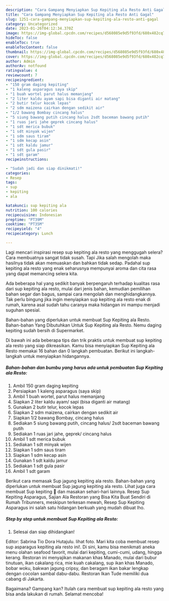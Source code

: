 ```yaml
---
description: "Cara Gampang Menyiapkan Sup Kepiting ala Resto Anti Gagal"
title: "Cara Gampang Menyiapkan Sup Kepiting ala Resto Anti Gagal"
slug: 1251-cara-gampang-menyiapkan-sup-kepiting-ala-resto-anti-gagal
category: Uncategorized
date: 2023-01-26T04:12:34.370Z
image: https://img-global.cpcdn.com/recipes/d568085e9d5f93fd/680x482cq70/sup-kepiting-ala-resto-foto-resep-utama.jpg
hideToc: false
enableToc: true
enableTocContent: false
thumbnail: https://img-global.cpcdn.com/recipes/d568085e9d5f93fd/680x482cq70/sup-kepiting-ala-resto-foto-resep-utama.jpg
cover: https://img-global.cpcdn.com/recipes/d568085e9d5f93fd/680x482cq70/sup-kepiting-ala-resto-foto-resep-utama.jpg
author: Admin
authorAv: notfound
ratingvalue: 4
reviewcount: 7
recipeingredient:
- "150 gram daging kepiting"
- "1 kaleng asparagus saya skip"
- "1 buah wortel parut halus memanjang"
- "2 liter kaldu ayam sapi bisa diganti air matang"
- "2 butir telur kocok lepas"
- "2 sdm maizena cairkan dengan sedikit air"
- "1/2 bawang Bombay cincang halus"
- "5 siung bawang putih cincang halus 2sdt baceman bawang putih"
- "1 ruas jari jahe geprek cincang halus"
- "1 sdt merica bubuk"
- "1 sdt minyak wijen"
- "1 sdm saus tiram"
- "1 sdm kecap asin"
- "1 sdt kaldu jamur"
- "1 sdt gula pasir"
- "1 sdt garam"
recipeinstructions:

- "Sudah jadi dan siap dinikmati!"
categories:
- Resep
tags:
- sup
- kepiting
- ala

katakunci: sup kepiting ala 
nutrition: 100 calories
recipecuisine: Indonesian
preptime: "PT39M"
cooktime: "PT35M"
recipeyield: "4"
recipecategory: Lunch

---
```



Lagi mencari inspirasi resep sup kepiting ala resto yang menggugah selera? Cara membuatnya sangat tidak susah. Tapi Jika salah mengolah maka hasilnya tidak akan memuaskan dan bahkan tidak sedap. Padahal sup kepiting ala resto yang enak seharusnya mempunyai aroma dan cita rasa yang dapat memancing selera kita.


Ada beberapa hal yang sedikit banyak berpengaruh terhadap kualitas rasa dari sup kepiting ala resto, mulai dari jenis bahan, kemudian pemilihan bahan segar dan bagus, sampai cara mengolah dan menghidangkannya. Tak perlu bingung jika ingin menyiapkan sup kepiting ala resto enak di rumah, karena asal sudah tahu caranya maka hidangan ini mampu menjadi suguhan spesial.

Bahan-bahan yang diperlukan untuk membuat Sup Kepiting ala Resto. Bahan-bahan Yang Dibutuhkan Untuk Sup Kepiting ala Resto. Nemu daging kepiting sudah bersih di Supermarket.


Di bawah ini ada beberapa tips dan trik praktis untuk membuat sup kepiting ala resto yang siap dikreasikan. Kamu bisa menyiapkan Sup Kepiting ala Resto memakai 16 bahan dan 0 langkah pembuatan. Berikut ini langkah-langkah untuk menyiapkan hidangannya.

<!--inarticleads1-->

##### Bahan-bahan dan bumbu yang harus ada untuk pembuatan Sup Kepiting ala Resto:

1. Ambil 150 gram daging kepiting
1. Persiapkan 1 kaleng asparagus (saya skip)
1. Ambil 1 buah wortel, parut halus memanjang
1. Siapkan 2 liter kaldu ayam/ sapi (bisa diganti air matang)
1. Gunakan 2 butir telur, kocok lepas
1. Siapkan 2 sdm maizena, cairkan dengan sedikit air
1. Siapkan 1/2 bawang Bombay, cincang halus
1. Sediakan 5 siung bawang putih, cincang halus/ 2sdt baceman bawang putih
1. Sediakan 1 ruas jari jahe, geprek/ cincang halus
1. Ambil 1 sdt merica bubuk
1. Sediakan 1 sdt minyak wijen
1. Siapkan 1 sdm saus tiram
1. Siapkan 1 sdm kecap asin
1. Gunakan 1 sdt kaldu jamur
1. Sediakan 1 sdt gula pasir
1. Ambil 1 sdt garam


Berikut cara memasak Sup jagung kepiting ala resto. Bahan-bahan yang diperlukan untuk membuat Sup jagung kepiting ala resto. Lihat juga cara membuat Sup kepiting 🦀 dan masakan sehari-hari lainnya. Resep Sup Kepiting Asparagus, Sajian Ala Restoran yang Bisa Kita Buat Sendiri di Rumah Tribunners, meskipun terkesan mewah, Resep Sup Kepiting Asparagus ini salah satu hidangan berkuah yang mudah dibuat lho. 

<!--inarticleads2-->

##### Step by step untuk membuat Sup Kepiting ala Resto:


1. Selesai dan siap dihidangkan!

Editor: Sabrina Tio Dora Hutajulu. lihat foto. Mari kita coba membuat resep sup asparagus kepiting ala resto ini!. Di sini, kamu bisa menikmati aneka menu olahan seafood favorit, mulai dari kepiting, cumi-cumi, udang, hingga kerang. Restoran ini menyajikan makanan khas Manado, mulai dari bubur tinutuan, ikan cakalang rica, mie kuah cakalang, sup ikan khas Manado, bobar woku, bakwan jagung cripsy, dan beragam ikan bakar lengkap dengan cocolan sambal dabu-dabu. Restoran Ikan Tude memiliki dua cabang di Jakarta. 

Bagaimana? Gampang kan? Itulah cara membuat sup kepiting ala resto yang bisa anda lakukan di rumah. Selamat mencoba!

